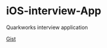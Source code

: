 # iOS-interview-App
Quarkworks interview application

[Gist](https://gist.github.com/JacobMuchow/08af29a0c325297cfe5b1aafddd77773)
